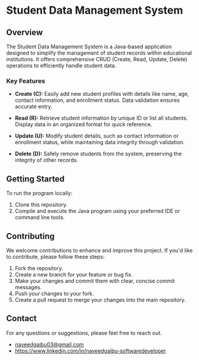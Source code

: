 # Student Data Management System


## Overview
The Student Data Management System is a Java-based application designed to simplify the management of student records within educational institutions. It offers comprehensive CRUD (Create, Read, Update, Delete) operations to efficiently handle student data.

### Key Features
- **Create (C):** Easily add new student profiles with details like name, age, contact information, and enrollment status. Data validation ensures accurate entry.

- **Read (R):** Retrieve student information by unique ID or list all students. Display data in an organized format for quick reference.

- **Update (U):** Modify student details, such as contact information or enrollment status, while maintaining data integrity through validation.

- **Delete (D):** Safely remove students from the system, preserving the integrity of other records.

## Getting Started
To run the program locally:

1. Clone this repository.
2. Compile and execute the Java program using your preferred IDE or command line tools.

## Contributing
We welcome contributions to enhance and improve this project. If you'd like to contribute, please follow these steps:
1. Fork the repository.
2. Create a new branch for your feature or bug fix.
3. Make your changes and commit them with clear, concise commit messages.
4. Push your changes to your fork.
5. Create a pull request to merge your changes into the main repository.

## Contact
For any questions or suggestions, please feel free to reach out.

- naveedgaibu03@gmail.com
- https://www.linkedin.com/in/naveedgaibu-softwaredeveloper
